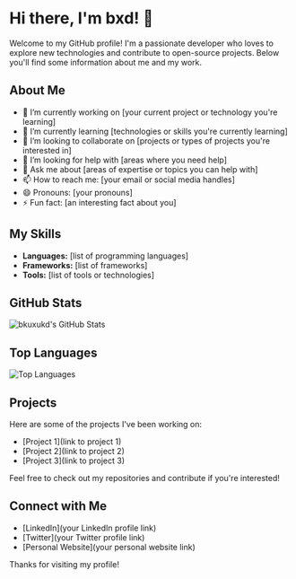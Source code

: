 # Hi there, I'm bxd! 👋

Welcome to my GitHub profile! I'm a passionate developer who loves to explore new technologies and contribute to open-source projects. Below you'll find some information about me and my work.

## About Me

- 🔭 I’m currently working on [your current project or technology you're learning]
- 🌱 I’m currently learning [technologies or skills you're currently learning]
- 👯 I’m looking to collaborate on [projects or types of projects you're interested in]
- 🤔 I’m looking for help with [areas where you need help]
- 💬 Ask me about [areas of expertise or topics you can help with]
- 📫 How to reach me: [your email or social media handles]
- 😄 Pronouns: [your pronouns]
- ⚡ Fun fact: [an interesting fact about you]

## My Skills

- **Languages:** [list of programming languages]
- **Frameworks:** [list of frameworks]
- **Tools:** [list of tools or technologies]

## GitHub Stats

![bkuxukd's GitHub Stats](https://github-readme-stats.vercel.app/api?username=bkuxukd&show_icons=true&theme=radical)

## Top Languages

![Top Languages](https://github-readme-stats.vercel.app/api/top-langs/?username=bkuxukd&layout=compact&theme=radical)

## Projects

Here are some of the projects I've been working on:

- [Project 1](link to project 1)
- [Project 2](link to project 2)
- [Project 3](link to project 3)

Feel free to check out my repositories and contribute if you're interested!

## Connect with Me

- [LinkedIn](your LinkedIn profile link)
- [Twitter](your Twitter profile link)
- [Personal Website](your personal website link)

Thanks for visiting my profile!
